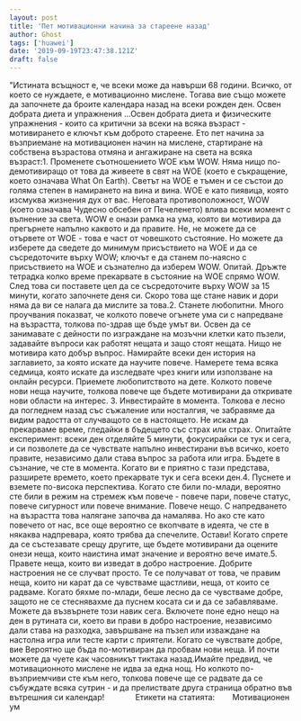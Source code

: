 ```yaml
---
layout: post
title: 'Пет мотивационни начина за стареене назад'
author: Ghost
tags: ['huawei']
date: '2019-09-19T23:47:38.121Z'
draft: false
---
```


"Истината всъщност е, че всеки може да навърши 68 години. Всичко, от което се нуждаете, е мотивационно мислене. Тогава вие също можете да започнете да броите календара назад на всеки рожден ден. Освен добрата диета и упражнения ...Освен добрата диета и физическите упражнения - които са критични за всеки на всяка възраст - мотивирането е ключът към доброто стареене. Ето пет начина за възприемане на мотивационен начин на мислене, стартиране на собствена възрастова отмяна и ангажиране на света на всяка възраст:1. Променете съотношението WOE към WOW. Няма нищо по-демотивиращо от това да живеете в свят на WOE (което е съкращение, което означава What On Earth). Светът на WOE е тъмен и се състои до голяма степен в намирането на вина и вина. WOE е като пиявица, която изсмуква жизнения дух от вас. Неговата противоположност, WOW (което означава Чудесно обсебен от Печеленето) влива всеки момент с вълнение за света. WOW е онази рамка на ума, която ви мотивира да прегърнете напълно каквото и да правите. Не, не можете да се отървете от WOE - това е част от човешкото състояние. Но можете да изберете да сведете до минимум присъствието на WOE и да се съсредоточите върху WOW; ключът е да станем по-наясно с присъствието на WOE и съзнателно да изберем WOW. Опитай. Дръжте тетрадка колко време прекарвате в състояние на WOE спрямо WOW. След това си поставете цел да се съсредоточите върху WOW за 15 минути, когато започнете деня си. Скоро това ще стане навик и дори няма да ви се налага да мислите за това.2. Станете любопитни. Много проучвания показват, че колкото повече огънете ума си с напредване на възрастта, толкова по-здрав ще бъде умът ви. Освен да се занимавате с дейности по изграждане на мозъчни клетки като пъзели, задавайте въпроси как работят нещата и защо стоят нещата. Нищо не мотивира като добър въпрос. Намирайте всеки ден история на заглавието, за която искате да научите повече. Намерете тема всяка седмица, която искате да изследвате чрез книги или използване на онлайн ресурси. Приемете любопитството на дете. Колкото повече нови неща научите, толкова повече ще бъдете мотивирани да откривате нови области на интерес. 3. Инвестирайте в момента. Толкова е лесно да погледнем назад със съжаление или носталгия, че забравяме да видим радостта от случващото се в настоящето. Не искам да прекарваме време, гледайки в бъдещето със страх или страх. Опитайте експеримент: всеки ден отделяйте 5 минути, фокусирайки се тук и сега, и си позволете да се чувствате напълно инвестирани във всичко, което правите, независимо дали става въпрос за работа или игра. Бъдете в съзнание, че сте в момента. Когато ви е приятно с тази представа, разширете времето, което прекарвате тук и сега всеки ден.4. Пуснете и вземете по-висока перспектива. Когато сте били по-млади, вероятно сте били в режим на стремеж към повече - повече пари, повече статус, повече сигурност или повече внимание. Повече нещо. С напредването на възрастта това налягане започва да намалява. Но ако сте като повечето от нас, все още вероятно се вкопчвате в идеята, че сте в някаква надпревара, която трябва да спечелите. Остави! Когато спрете да се състезавате срещу другите, ще бъдете мотивирани да оцените онези неща, които наистина имат значение и вероятно вече имате.5. Правете неща, които ви изведат в добро настроение. Добрите настроения не се случват просто. Те се получават от това, че правим неща, които ни карат да се чувстваме щастливи, неща, от които се радваме. Когато бяхме по-млади, беше лесно да се чувстваме добре, защото не се стеснявахме да пуснем косата си и да се забавляваме. Можете да възвърнете този навик сега. Включете поне едно нещо на ден в рутината си, което ви прави в добро настроение, независимо дали става на разходка, завършване на пъзел или изваждане на настолна игра или тесте карти с приятели. Когато се чувствате добре, вие Вероятно ще бъда по-мотивиран да пробвам нови неща. И почти можете да чуете как часовникът тиктака назад.Имайте предвид, че мотивационното мислене не идва за една нощ. Но колкото по-възприемчиви сте към него, толкова повече ще се радвате да се събуждате всяка сутрин - и да прелиствате друга страница обратно във вътрешния си календар!              Етикети на статията:        Мотивационен ум
